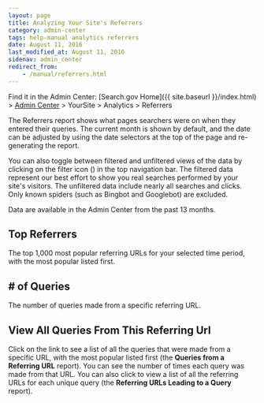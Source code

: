 ```yaml
---
layout: page
title: Analyzing Your Site's Referrers
category: admin-center
tags: help-manual analytics referrers
date: August 11, 2016
last_modified_at: August 11, 2016
sidenav: admin_center
redirect_from:
    - /manual/referrers.html
---
```


Find it in the Admin Center: [Search.gov Home]({{ site.baseurl }}/index.html) > [Admin Center](https://search.usa.gov/sites/) > YourSite > Analytics > Referrers

The Referrers report shows what pages searchers were on when they entered their queries. The current month is shown by default, and the date can be adjusted by using the date selectors at the top of the page and re-generating the report.

You can also toggle between filtered and unfiltered views of the data by clicking on the filter icon (<i class="icon-filter"></i>) in the top navigation bar. The filtered data represent our best effort to show you real searches performed by your site's visitors. The unfiltered data include nearly all searches and clicks. Only known spiders (such as Bingbot and Googlebot) are excluded.

Data are available in the Admin Center from the past 13 months.

## Top Referrers

The top 1,000 most popular referring URLs for your selected time period, with the most popular listed first.

## # of Queries

The number of queries made from a specific referring URL.

 
## View All Queries From This Referring Url

Click on the link to see a list of all the queries  that were made from a specific URL, with the most popular listed first (the **Queries from a Referring URL** report). You can see the number of times each query was made from that URL. You can also click to view a list of all the referring URLs for each unique query (the **Referring URLs Leading to a Query** report).
